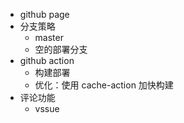 - github page
- 分支策略
  - master
  - 空的部署分支
- github action
  - 构建部署
  - 优化：使用 cache-action 加快构建
- 评论功能
  - vssue